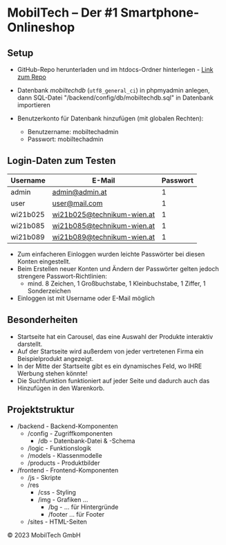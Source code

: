 # MobilTech – Der #1 Smartphone-Onlineshop

## Setup

- GitHub-Repo herunterladen und im htdocs-Ordner hinterlegen - [Link zum Repo](https://github.com/wi21b085/MobilTech)
- Datenbank _mobiltechdb_ (`utf8_general_ci`) in phpmyadmin anlegen, dann SQL-Datei "/backend/config/db/mobiltechdb.sql" in Datenbank importieren

- Benutzerkonto für Datenbank hinzufügen (mit globalen Rechten):
  - Benutzername: mobiltechadmin
  - Passwort: mobiltechadmin


## Login-Daten zum Testen

  | Username | E-Mail                     | Passwort |
  | -------- | -------------------------- | -------- |
  | admin    | admin@admin.at             | 1        |
  | user     | user@mail.com              | 1        |
  | wi21b025 | wi21b025@technikum-wien.at | 1        |
  | wi21b085 | wi21b085@technikum-wien.at | 1        |
  | wi21b089 | wi21b089@technikum-wien.at | 1        |

- Zum einfacheren Einloggen wurden leichte Passwörter bei diesen Konten eingestellt.
- Beim Erstellen neuer Konten und Ändern der Passwörter gelten jedoch strengere Passwort-Richtlinien:
  - mind. 8 Zeichen, 1 Großbuchstabe, 1 Kleinbuchstabe, 1 Ziffer, 1 Sonderzeichen
- Einloggen ist mit Username oder E-Mail möglich

## Besonderheiten

- Startseite hat ein Carousel, das eine Auswahl der Produkte interaktiv darstellt.
- Auf der Startseite wird außerdem von jeder vertretenen Firma ein Beispielprodukt angezeigt.
- In der Mitte der Startseite gibt es ein dynamisches Feld, wo IHRE Werbung stehen könnte!
- Die Suchfunktion funktioniert auf jeder Seite und dadurch auch das Hinzufügen in den Warenkorb.

## Projektstruktur

- /backend - Backend-Komponenten
  - /config - Zugriffkomponenten
    - /db - Datenbank-Datei & -Schema
  - /logic - Funktionslogik
  - /models - Klassenmodelle
  - /products - Produktbilder
- /frontend - Frontend-Komponenten
  - /js - Skripte
  - /res
    - /css - Styling
    - /img - Grafiken ...
      - /bg - ... für Hintergründe
      - /footer ... für Footer
  - /sites - HTML-Seiten

© 2023 MobilTech GmbH